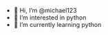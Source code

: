 - 👋 Hi, I’m @michael123
- 👀 I’m interested in python
- 🌱 I’m currently learning python


<!---
michael123/michael123 is a ✨ special ✨ repository because its `README.md` (this file) appears on your GitHub profile.
You can click the Preview link to take a look at your changes.
--->
